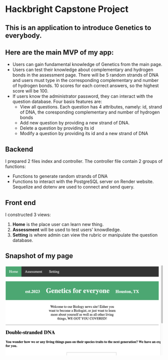 # Hackbright Capstone Project

## This is an application to introduce Genetics to everybody.

## Here are the main MVP of my app:
- Users can gain fundamental knowledge of Genetics from the main page.
- Users can test their knowledge about complementary and hydrogen bonds in the assessment page. There will be 5 random strands of DNA and users must type in the corresponding complementary and number of hydrogen bonds. 10 scores for each correct answers, so the highest score will be 100.
- If users know the administrator password, they can interact with the question database. Four basis features are:
    - View all questions. Each question has 4 attributes, namely: id, strand of DNA, the coresponding complementary and number of hydrogen bonds
    - Add new question by providing a new strand of DNA.
    - Delete a question by providing its id
    - Modify a question by providing its id and a new strand of DNA

## Backend
I prepared 2 files index and controller. The controller file contain 2 groups of functions:
- Functions to generate random strands of DNA
- Functions to interact with the PostgreSQL server on Render website. Sequelize and dotenv are used to connect and send query.

## Front end
I constructed 3 views:
1. **Home** is the place user can learn new thing.
2. **Assessment** will be used to test users' knowdledge.
3. **Setting** is where admin can view the rubric or manipulate the question database. 

## Snapshot of my page

![Alt text](Screenshot_1.png "View1")